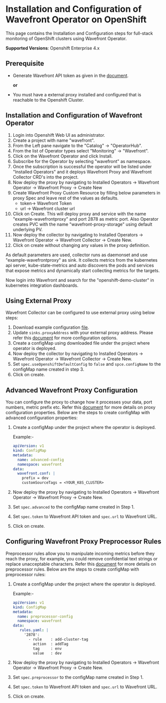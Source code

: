 # Installation and Configuration of Wavefront Operator on OpenShift
This page contains the Installation and Configuration steps for full-stack monitoring of OpenShift clusters using Wavefront Operator.

**Supported Versions**: Openshift Enterprise 4.x

## Prerequisite
* Generate Wavefront API token as given in the [document](https://docs.wavefront.com/usersaccountmanaging.html#generating-an-api-token).

  **or**

* You must have a external proxy installed and configured that is reachable to the Openshift Cluster.

## Installation and Configuration of Wavefront Operator 

1.  Login into Openshift Web UI as administrator.
2.  Create a project with name "wavefront".
3.  From the Left pane navigate to the "Catalog" → "OperatorHub".
4.  From the list of Operator types select "Monitoring" → "Wavefront".
5.  Click on the Wavefront Operator and click Install.
6.  Subscribe for the Operator by selecting "wavefront" as namespace.
7.  Once the subscription is successful the operator will be listed under "Installed Operators" and it deploys Wavefront Proxy and Wavefront Collector CRD's into the project.
8.  Now deploy the proxy by navigating to Installed Operators → Wavefront Operator → Wavefront Proxy → Create New
9.  Create Wavefront Proxy Custom Resource by filling below parameters in proxy Spec and leave rest of the values as defaults.
    * token→ Wavefront Token
    * url → Wavefront cluster url
10.  Click on Create.  This will deploy proxy and service with the name "example-wavefrontproxy" and port 2878 as metric port. Also Operator creates PVC with the name "wavefront-proxy-storage" using default underlying PV.
11. Now deploy the collector by navigating to Installed Operators → Wavefront Operator → Wavefront Collector → Create New.
12. Click on create without changing any values in the proxy definition.

As default parameters are used, collector runs as daemonset and use "example-wavefrontproxy" as sink.  It collects metrics from the kubernetes api server, kube-state-metrics and auto discovers the pods and services that expose metrics and dynamically start collecting metrics for the targets.

Now login into Wavefront and search for the "openshift-demo-cluster" in kubernetes integration dashboards.

## Using External Proxy
Wavefront Collector can be configured to use external proxy using below steps:
1. Download example configuration [file](https://raw.githubusercontent.com/wavefrontHQ/wavefront-collector-for-kubernetes/master/deploy/examples/openshift-collector-configmap.yaml).
2. Update `sinks.proxyAddress` with your external proxy address. Please refer this [document](https://github.com/wavefrontHQ/wavefront-collector-for-kubernetes/blob/master/docs/configuration.md) for more configuration options.
3. Create a configMap using downloaded file under the project where operator is deployed.
4. Now deploy the collector by navigating to Installed Operators → Wavefront Operator → Wavefront Collector → Create New.
5. Set `spec.useOpenshiftDefaultConfig` to `false` and `spce.configName` to the configMap name created in step 3.
6. Click on create.


## Advanced Wavefront Proxy Configuration
You can configure the proxy to change how it processes your data, port numbers, metric prefix etc. Refer this [document](https://docs.wavefront.com/proxies_configuring.html#general-proxy-properties-and-examples) for more details on proxy configuration properties. Below are the steps to create configMap with advanced configuration properties:

1. Create a configMap under the project where the operator is deployed.

   Example:-
   ```yaml
   apiVersion: v1
   kind: ConfigMap
   metadata:
     name: advanced-config
     namespace: wavefront
   data:
     wavefront.conf: |
       prefix = dev
       customSourceTags = <YOUR_K8S_CLUSTER>
2. Now deploy the proxy by navigating to Installed Operators → Wavefront Operator → Wavefront Proxy → Create New.
3. Set `spec.advanced` to the configMap name created in Step 1.
4. Set `spec.token` to Wavefront API token and `spec.url` to Wavefront URL.
5. Click on create.


## Configuring Wavefront Proxy Preprocessor Rules
Preprocessor rules allow you to manipulate incoming metrics before they reach the proxy, for example, you could remove confidential text strings or replace unacceptable characters. Refer this [document](https://docs.wavefront.com/proxies_preprocessor_rules.html#rule-configuration-file) for more details on preprocessor rules. Below are the steps to create configMap with preprocessor rules:

1. Create a configMap under the project where the operator is deployed.
   
   Example:-
   ```yaml
   apiVersion: v1
   kind: ConfigMap
   metadata:
     name: preprocessor-config
     namespace: wavefront
   data:
      rules.yaml: |
        '2878':
          - rule    : add-cluster-tag
            action  : addTag
            tag     : env
            value   : dev
    ```
2. Now deploy the proxy by navigating to Installed Operators → Wavefront Operator → Wavefront Proxy → Create New.
3. Set `spec.preprocessor` to the configMap name created in Step 1.
4. Set `spec.token` to Wavefront API token and `spec.url` to Wavefront URL.
5. Click on create.
